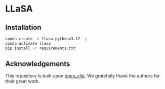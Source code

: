 # LLaSA



## Installation

```bash
conda create -n llasa python=3.12 -y
conda activate llasa
pip install -r requirements.txt
```

## Acknowledgements

This repository is built upon [open_clip](https://github.com/mlfoundations/open_clip). We gratefully thank the authors for their great work.